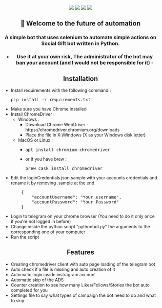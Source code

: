 <p align="center">
  <img src="https://forthebadge.com/images/badges/made-with-python.svg"/>
  <img src="http://ForTheBadge.com/images/badges/built-by-developers.svg"/>
  <img src="http://ForTheBadge.com/images/badges/uses-git.svg"/>
  <img src="http://ForTheBadge.com/images/badges/built-with-love.svg"/>
</p>


<h2 align="center">👋 Welcome to the future of automation</h2>
<h3 align="center">A simple bot that uses selenium to automate simple actions on Social Gift bot written in Python.</h3>
<h3 align="center">

- Use it at your own risk, The administrator of the bot may ban your account (and I would not be responsible for it) -

</h3>

<h2 align="center">Installation</h2>
<p align="center">
  <ul>
    <li>Install requirements with the following command : <pre>pip install -r requirements.txt</pre></li>
    <li>Make sure you have Chrome installed</li>
    <li>Install ChromeDriver :<ul>
      <li>Windows :<ul>
        <li>Download Chrome WebDriver : https://chromedriver.chromium.org/downloads</li>
        <li>Place the file in X:\Windows (X as your Windows disk letter)</li>
      </ul>
      <li>MacOS or Linux :<ul>
        <li><pre>apt install chromium-chromedriver</pre></li>
        <li>or if you have brew : <pre>brew cask install chromedriver</pre></li>
      </ul>
    </ul></li>
    <li>Edit the loginCredentials.json.sample with your accounts credentials and rename it by removing .sample at the end.<br/>
  <pre>
    {
        "accountUsername": "Your username",
        "accountPassword": "Your Password"
    }
</pre></li>
	<li>Login to telegram on your chrome browser (You need to do it only once if you're not logged in before)</li>
	<li>Change inside the python script "pythonbot.py" the arguments to the corresponding one of your computer</li>
    <li>Run the script</li>
   </ul>
</p>

<h2 align="center">Features</h2>
<p align="center">
<ul>
  <li>Creating chromedriver client with auto page loading of the telegram bot </li>
  <li>Auto check if a file is missing and auto creation of it</li>
  <li>Automatic login inside instragram account</li>
  <li>Automatic skip of the ADS</li>
  <li>Counter creation to see how many Likes/Follows/Stories the bot auto completed for you</li>
  <li>Settings file to say what types of campaign the bot need to do and what to skip </li>
</ul>
</p>
